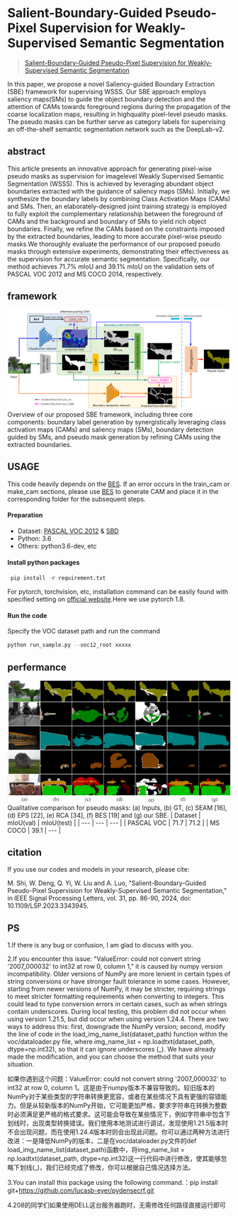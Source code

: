 # Salient-Boundary-Guided Pseudo-Pixel Supervision for Weakly-Supervised Semantic Segmentation
>[Salient-Boundary-Guided Pseudo-Pixel Supervision for Weakly-Supervised Semantic Segmentation](https://ieeexplore.ieee.org/document/10363373)
>
In this paper, we propose a novel Saliency-guided Boundary Extraction (SBE) framework for supervising WSSS. Our SBE approach employs saliency maps(SMs) to guide the object boundary detection and the attention of CAMs towards foreground regions during the propagation of the coarse localization maps, resulting in highquality pixel-level pseudo masks. The pseudo masks can be further serve as category labels for supervising an off-the-shelf semantic segmentation network such as the DeepLab-v2.

## abstract
This article presents an innovative approach for
generating pixel-wise pseudo masks as supervision for imagelevel
Weakly Supervised Semantic Segmentation (WSSS). This
is achieved by leveraging abundant object boundaries extracted
with the guidance of saliency maps (SMs). Initially, we synthesize
the boundary labels by combining Class Activation Maps (CAMs)
and SMs. Then, an elaborately-designed joint training strategy is
employed to fully exploit the complementary relationship between
the foreground of CAMs and the background and boundary of
SMs to yield rich object boundaries. Finally, we refine the CAMs
based on the constraints imposed by the extracted boundaries,
leading to more accurate pixel-wise pseudo masks.We thoroughly
evaluate the performance of our proposed pseudo masks through
extensive experiments, demonstrating their effectiveness as the
supervision for accurate semantic segmentation. Specifically, our
method achieves 71.7% mIoU and 39.1% mIoU on the validation
sets of PASCAL VOC 2012 and MS COCO 2014, respectively.

## framework

![Overview of our proposed SBE framework, including three core components: boundary label generation by synergistically leveraging class activation maps (CAMs) and saliency maps (SMs), boundary detection guided by SMs, and pseudo mask generation by refining CAMs using the extracted boundaries.](https://github.com/DL3399/SBE/blob/main/1703999985389.jpg)
Overview of our proposed SBE framework, including three core components: boundary label generation by synergistically leveraging class activation maps (CAMs) and saliency maps (SMs), boundary detection guided by SMs, and pseudo mask generation by refining CAMs using the extracted boundaries.


## USAGE
This code heavily depends on the [BES](https://github.com/mt-cly/BES). If an error occurs in the train_cam or make_cam sections, please use [BES](https://github.com/mt-cly/BES) to generate CAM and place it in the corresponding folder for the subsequent steps.






#### Preparation
* Dataset: [PASCAL VOC 2012](http://host.robots.ox.ac.uk/pascal/VOC/voc2012/index.html) & [SBD](http://home.bharathh.info/pubs/codes/SBD/download.html)
* Python: 3.6
* Others: python3.6-dev, etc
#### Install python packages
```python
 pip install -r requirement.txt
```
For pytorch, torchvision, etc, installation command can be easily found with specified setting on [official website](https://pytorch.org/get-started/locally/).Here we use pytorch 1.8.

#### Run the code
Specify the VOC dataset path and run the command
```python
python run_sample.py --voc12_root xxxxx
```

## perfermance
![pseudo masks](https://github.com/DL3399/SBE/blob/main/1704000054495.jpg)
Qualitative comparison for pseudo masks: (a) Inputs, (b) GT, (c)
SEAM [16], (d) EPS [22], (e) RCA [34], (f) BES [19] and (g) our SBE.
 | Dataset | mIoU(val) | mIoU(test) |
| --- | --- | --- |
| PASCAL VOC	 | 71.7 | 71.2 |
| MS COCO	 | 39.1 | --- |


## citation
If you use our codes and models in your research, please cite:
>
M. Shi, W. Deng, Q. Yi, W. Liu and A. Luo, "Salient-Boundary-Guided Pseudo-Pixel Supervision for Weakly-Supervised Semantic Segmentation," in IEEE Signal Processing Letters, vol. 31, pp. 86-90, 2024, doi: 10.1109/LSP.2023.3343945.


## PS

1.If there is any bug or confusion, I am glad to discuss with you. 

2.If you encounter this issue: "ValueError: could not convert string '2007_000032' to int32 at row 0, column 1," it is caused by numpy version incompatibility. Older versions of NumPy are more lenient in certain types of string conversions or have stronger fault tolerance in some cases. However, starting from newer versions of NumPy, it may be stricter, requiring strings to meet stricter formatting requirements when converting to integers. This could lead to type conversion errors in certain cases, such as when strings contain underscores. During local testing, this problem did not occur when using version 1.21.5, but did occur when using version 1.24.4. There are two ways to address this: first, downgrade the NumPy version; second, modify the line of code in the load_img_name_list(dataset_path) function within the voc/dataloader.py file, where img_name_list = np.loadtxt(dataset_path, dtype=np.int32), so that it can ignore underscores (_). We have already made the modification, and you can choose the method that suits your situation.

如果你遇到这个问题：ValueError: could not convert string '2007_000032' to int32 at row 0, column 1。这是由于numpy版本不兼容导致的。较旧版本的NumPy对于某些类型的字符串转换更宽容，或者在某些情况下具有更强的容错能力。但是从较新版本的NumPy开始，它可能更加严格，要求字符串在转换为整数时必须满足更严格的格式要求。这可能会导致在某些情况下，例如字符串中包含下划线时，出现类型转换错误。我们使用本地测试进行调试，发现使用1.21.5版本时不会出现问题，而在使用1.24.4版本时则会出现此问题。你可以通过两种方法进行改进：一是降低NumPy的版本，二是在voc/dataloader.py文件的def load_img_name_list(dataset_path)函数中，将img_name_list = np.loadtxt(dataset_path, dtype=np.int32)这一行代码中进行修改，使其能够忽略下划线(_)，我们已经完成了修改，你可以根据自己情况选择方法。

3.You can install this package using the following command.：pip install git+https://github.com/lucasb-eyer/pydensecrf.git

4.208的同学们如果使用DELL这台服务器跑时，无需修改任何路径直接运行即可

